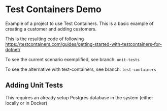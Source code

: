 # Test Containers Demo

Example of a project to use Test Containers. This is a basic example of creating a customer and adding customers.

This is the resulting code of following https://testcontainers.com/guides/getting-started-with-testcontainers-for-dotnet/

To see the current scenario exemplified, see branch: `unit-tests`

To see the alternative with test-containers, see branch: `test-containers`

## Adding Unit Tests

This requires an already setup Postgres database in the system (either locally or in Docker)

